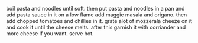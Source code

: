boil pasta and noodles until soft.
then put pasta and noodles in a pan and add pasta sauce in it on a low flame
add maggie masala and origano.
then add chopped tomatoes and chillies in it.
grate alot of mozzerala cheeze on it and cook it until the cheese melts.
after this garnish it with corriander and more cheese if you want.
serve hot.